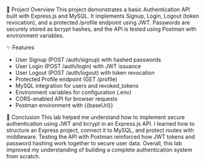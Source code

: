 📌 Project Overview
This project demonstrates a basic Authentication API built with Express.js and MySQL. It implements Signup, Login, Logout (token revocation), and a protected /profile endpoint using JWT. Passwords are securely stored as bcrypt hashes, and the API is tested using Postman with environment variables.

✨ Features
- User Signup (POST /auth/signup) with hashed passwords
- User Login (POST /auth/login) with JWT issuance
- User Logout (POST /auth/logout) with token revocation
- Protected Profile endpoint (GET /profile)
- MySQL integration for users and revoked_tokens
- Environment variables for configuration (.env)
- CORS-enabled API for browser requests
- Postman environment with {{baseUrl}}

📝 Conclusion
This lab helped me understand how to implement secure authentication using JWT and bcrypt in an Express.js API. I learned how to structure an Express project, connect it to MySQL, and protect routes with middleware. Testing the API with Postman reinforced how JWT tokens and password hashing work together to secure user data. Overall, this lab improved my understanding of building a complete authentication system from scratch.
